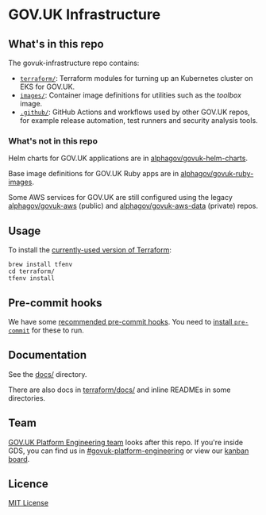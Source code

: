 # GOV.UK Infrastructure

## What's in this repo

The govuk-infrastructure repo contains:

- [`terraform/`](terraform/): Terraform modules for turning up an Kubernetes
  cluster on EKS for GOV.UK.
- [`images/`](images/): Container image definitions for utilities such as the _toolbox_ image.
- [`.github/`](.github/): GitHub Actions and workflows used by other GOV.UK
  repos, for example release automation, test runners and security analysis
  tools.

### What's not in this repo

Helm charts for GOV.UK applications are in [alphagov/govuk-helm-charts](https://github.com/alphagov/govuk-helm-charts).

Base image definitions for GOV.UK Ruby apps are in [alphagov/govuk-ruby-images](https://github.com/alphagov/govuk-ruby-images/).

Some AWS services for GOV.UK are still configured using the legacy [alphagov/govuk-aws](https://github.com/alphagov/govuk-aws/) (public) and [alphagov/govuk-aws-data](https://github.com/alphagov/govuk-aws-data/) (private) repos.

## Usage

To install the [currently-used version of Terraform](terraform/.terraform-version):

```shell
brew install tfenv
cd terraform/
tfenv install
```

## Pre-commit hooks

We have some [recommended pre-commit hooks](.pre-commit-config.yaml). You need
to [install `pre-commit`](https://pre-commit.com/#install) for these to run.

## Documentation

See the [docs/](docs/) directory.

There are also docs in [terraform/docs/](terraform/docs/) and inline READMEs in some directories.

## Team

[GOV.UK Platform Engineering team](https://github.com/orgs/alphagov/teams/gov-uk-platform-engineering) looks after this repo. If you're inside GDS, you can find us in [#govuk-platform-engineering](https://gds.slack.com/channels/govuk-platform-engineering) or view our [kanban board](https://trello.com/b/u4FCzm53/).

## Licence

[MIT License](LICENCE)
